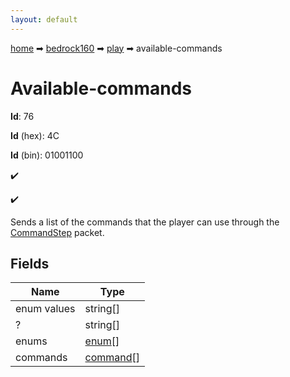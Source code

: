 ```yaml
---
layout: default
---
```


[home](/) ➡ [bedrock160](/protocol/bedrock160) ➡ [play](/protocol/bedrock160/play) ➡ available-commands

# Available-commands

**Id**: 76

**Id** (hex): 4C

**Id** (bin): 01001100

✔️

✔️

Sends a list of the commands that the player can use through the [CommandStep](#play_command-step) packet.

## Fields

Name | Type
---|---
enum values | string[]
? | string[]
enums | [enum](/protocol/bedrock160/types/enum)[]
commands | [command](/protocol/bedrock160/types/command)[]

